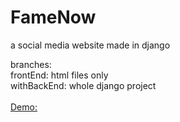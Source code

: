 # FameNow
a social media website made in django


branches:<br>
frontEnd: html files only<br>
withBackEnd: whole django project<br>
<br>
<a href="famenow.herokuapp.com">Demo: </a>